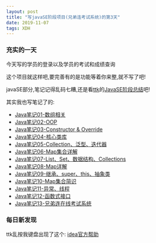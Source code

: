 ```yaml
---  
layout: post  
title: "写javaSE阶段项目(兄弟连考试系统)的第3天"   
date: 2019-11-07
tags: XDH    
---  
```


### 充实的一天
今天写的学员的登录以及学员的考试和成绩查询

这个项目就这样吧,要完善有的是功能等着你来整,就不写了吧!

javaSE部分,笔记记得乱码七糟,还是看[ttk](https://ttk1907.github.io/)的[JavaSE阶段总结](https://ttk1907.github.io/2019/11/01/xiongdihui-javaSE-note-conclusion-%E5%89%AF%E6%9C%AC/)吧!

其实我也写笔记了的:
- [Java笔记01-数组相关](https://victorfengming.github.io/2019/10/note01/)
- [Java笔记02-OOP](https://victorfengming.github.io/2019/10/note02/)
- [Java笔记03-Constructor & Override](https://victorfengming.github.io/2019/10/note03/)
- [Java笔记04-核心类库](https://victorfengming.github.io/2019/10/note04/)
- [Java笔记05-Collection、泛型、迭代器](https://victorfengming.github.io/2019/10/note05/)
- [Java笔记06-Map集合详解](https://victorfengming.github.io/2019/10/note06/)
- [Java笔记07-List、Set、数据结构、Collections](https://victorfengming.github.io/2019/10/note07/)
- [Java笔记08-Map详解](https://victorfengming.github.io/2019/10/note08/)
- [Java笔记09-继承、super、this、抽象类](https://victorfengming.github.io/2019/10/note09/)
- [Java笔记10-Map集合简识](https://victorfengming.github.io/2019/10/note10/)
- [Java笔记11-异常、线程](https://victorfengming.github.io/2019/10/note11/)
- [Java笔记12-函数式接口](https://victorfengming.github.io/2019/10/note13/)
- [Java笔记13-兄弟连在线考试系统](https://victorfengming.github.io/2019/10/note14/)

### 每日新发现
ttk乱按我键盘出现了这个:
[idea官方帮助](https://www.jetbrains.com/help/idea/2019.2/getting-started.html?utm_campaign=IU&utm_content=2019.2&utm_medium=link&utm_source=product)